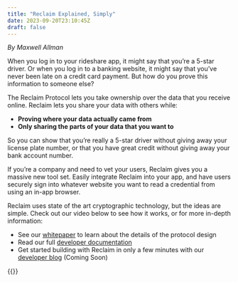 ```yaml
---
title: "Reclaim Explained, Simply"
date: 2023-09-20T23:10:45Z
draft: false
---
```

_By Maxwell Allman_


When you log in to your rideshare app, it might say that you’re a 5-star driver. Or when you log in to a banking website, it might say that you’ve never been late on a credit card payment. But how do you prove this information to someone else?

The Reclaim Protocol lets you take ownership over the data that you receive online. Reclaim lets you share your data with others while:

- **Proving where your data actually came from**
- **Only sharing the parts of your data that you want to**

So you can show that you’re really a 5-star driver without giving away your license plate number, or that you have great credit without giving away your bank account number. 

If you’re a company and need to vet your users, Reclaim gives you a massive new tool set. Easily integrate Reclaim into your app, and have users securely sign into whatever website you want to read a credential from using an in-app browser. 

Reclaim uses state of the art cryptographic technology, but the ideas are simple. Check out our video below to see how it works, or for more in-depth information:

- See our [whitepaper](https://link.reclaimprotocol.org/whitepaper-draft) to learn about the details of the protocol design
- Read our full [developer documentation](https://docs.reclaimprotocol.org/)
- Get started building with Reclaim in only a few minutes with our [developer blog](https://www.notion.so/4105969231d84626a2ffe67ebd4f857b?pvs=21) (Coming Soon)

{{<youtube id="BggDMTzrZsE">}}
